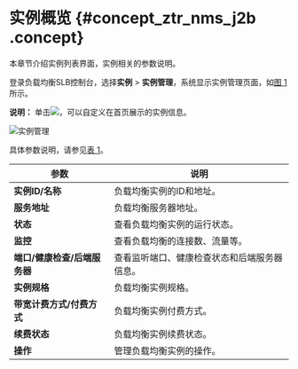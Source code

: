 # 实例概览 {#concept_ztr_nms_j2b .concept}

本章节介绍实例列表界面，实例相关的参数说明。

登录负载均衡SLB控制台，选择**实例** \> **实例管理**，系统显示实例管理页面，如[图 1](#fig_pjc_sjt_j2b)所示。

**说明：** 单击![](http://static-aliyun-doc.oss-cn-hangzhou.aliyuncs.com/assets/img/15640/7173_zh-CN.png)，可以自定义在首页展示的实例信息。

![](images/7174_zh-CN.png "实例管理")

具体参数说明，请参见[表 1](#table_fw1_vkt_j2b)。

|参数|说明|
|--|--|
|**实例ID/名称**|负载均衡实例的ID和地址。|
|**服务地址**|负载均衡服务器地址。|
|**状态**|查看负载均衡实例的运行状态。|
|**监控**|查看负载均衡的连接数、流量等。|
|**端口/健康检查/后端服务器**|查看监听端口、健康检查状态和后端服务器信息。|
|**实例规格**|负载均衡实例规格。|
|**带宽计费方式/付费方式**|负载均衡实例付费方式。|
|**续费状态**|负载均衡实例续费状态。|
|**操作**|管理负载均衡实例的操作。|


